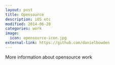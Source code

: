 ```yaml
---
layout: post
title: Opensource
description: iOS etc
modified: 2014-06-20
categories: work
image:
  icon: opensource-icon.jpg
external-link: https://github.com/danielbowden
---
```


More information about opensource work